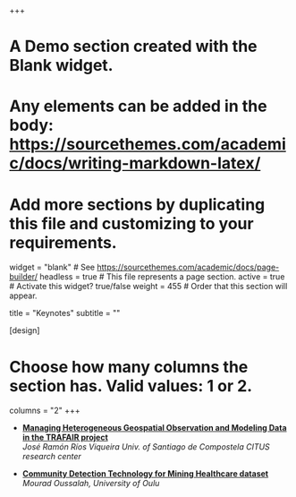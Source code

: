 +++
# A Demo section created with the Blank widget.
# Any elements can be added in the body: https://sourcethemes.com/academic/docs/writing-markdown-latex/
# Add more sections by duplicating this file and customizing to your requirements.

widget = "blank"  # See https://sourcethemes.com/academic/docs/page-builder/
headless = true  # This file represents a page section.
active = true  # Activate this widget? true/false
weight = 455  # Order that this section will appear.

title = "Keynotes"
subtitle = ""

[design]
  # Choose how many columns the section has. Valid values: 1 or 2.
  columns = "2"
+++


* [**Managing Heterogeneous Geospatial Observation and Modeling Data in the TRAFAIR project**](/keynotes/#keynote2)  
_José Ramón Ríos Viqueira   Univ. of Santiago de Compostela   CITUS research center_


* [**Community Detection Technology for Mining Healthcare dataset**](/keynotes/#keynote1)    
_Mourad Oussalah,_  _University of Oulu_

